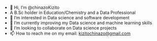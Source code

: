 - 👋 Hi, I’m @chinazoKizito
- A B.Sc holder in Education/Chemistry and a Data Professional
- 👀 I’m interested in Data science and software development
- 🌱 I’m currently improving my Data science and machine learning skills
- 💞️ I’m looking to collaborate on Data science projects
- 📫 How to reach me on my email: kizitochinazo@gmail.com
<!---
chinazoKizito/chinazoKizito is a ✨ special ✨ repository because its `README.md` (this file) appears on your GitHub profile.
You can click the Preview link to take a look at your changes.
--->
